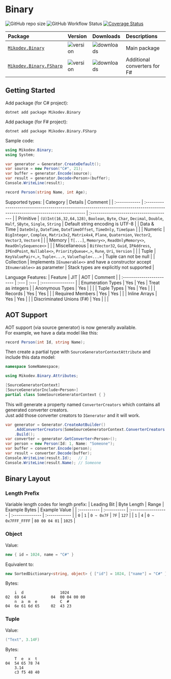 # Binary

![GitHub repo size](https://img.shields.io/github/repo-size/afxres/binary)
![GitHub Workflow Status](https://img.shields.io/github/actions/workflow/status/afxres/binary/dotnet-tests.yml?branch=main)
[![Coverage Status](https://coveralls.io/repos/github/afxres/binary/badge.svg?branch=main)](https://coveralls.io/github/afxres/binary?branch=main)

| Package                       | Version        | Downloads        | Descriptions                 |
| :---------------------------- | :------------- | :--------------- | :--------------------------- |
| [`Mikodev.Binary`][PC]        | ![version][VC] | ![downloads][IC] | Main package                 |
| [`Mikodev.Binary.FSharp`][PF] | ![version][VF] | ![downloads][IF] | Additional converters for F# |

## Getting Started

Add package (for C# project):
```
dotnet add package Mikodev.Binary
```

Add package (for F# project):
```
dotnet add package Mikodev.Binary.FSharp
```

Sample code:
```csharp
using Mikodev.Binary;
using System;

var generator = Generator.CreateDefault();
var source = new Person("C#", 21);
var buffer = generator.Encode(source);
var result = generator.Decode<Person>(buffer);
Console.WriteLine(result);

record Person(string Name, int Age);
```

Supported types:
| Category      | Details                                                                                                                         | Comment                                  |
| :------------ | :------------------------------------------------------------------------------------------------------------------------------ | :--------------------------------------- |
| Primitive     | ``(U)Int(16,32,64,128)``, ``Boolean``, ``Byte``, ``Char``, ``Decimal``, ``Double``, ``Half``, ``SByte``, ``Single``, ``String`` | Default string encoding is UTF-8         |
| Data & Time   | ``DateOnly``, ``DateTime``, ``DateTimeOffset``, ``TimeOnly``, ``TimeSpan``                                                      |                                          |
| Numeric       | ``BigInteger``, ``Complex``, ``Matrix3x2``, ``Matrix4x4``, ``Plane``, ``Quaternion``, ``Vector2``, ``Vector3``, ``Vector4``     |                                          |
| Memory        | ``T[...]``, ``Memory<>``, ``ReadOnlyMemory<>``, ``ReadOnlySequence<>``                                                          |                                          |
| Miscellaneous | ``BitVector32``, ``Guid``, ``IPAddress``, ``IPEndPoint``, ``Nullable<>``, ``PriorityQueue<,>``, ``Rune``, ``Uri``, ``Version``  |                                          |
| Tuple         | ``KeyValuePair<,>``, ``Tuple<...>``, ``ValueTuple<...>``                                                                        | Tuple can not be null                    |
| Collection    | Implements ``IEnumerable<>`` and have a constructor accept ``IEnumerable<>`` as parameter                                       | Stack types are explicitly not supported |

Language Features:
| Feature                   | JIT  | AOT  | Comment           |
| :------------------------ | :--- | :--- | :---------------- |
| Enumeration Types         | Yes  | Yes  | Treat as integers |
| Anonymous Types           | Yes  |      |                   |
| Tuple Types               | Yes  | Yes  |                   |
| Records                   | Yes  | Yes  |                   |
| Required Members          | Yes  | Yes  |                   |
| Inline Arrays             | Yes  | Yes  |                   |
| Discriminated Unions (F#) | Yes  |      |                   |

## AOT Support

AOT support (via source generator) is now generally available.  
For example, we have a data model like this:
```csharp
record Person(int Id, string Name);
```

Then create a partial type with ``SourceGeneratorContextAttribute`` and include this data model:
```csharp
namespace SomeNamespace;

using Mikodev.Binary.Attributes;

[SourceGeneratorContext]
[SourceGeneratorInclude<Person>]
partial class SomeSourceGeneratorContext { }
```

This will generate a property named ``ConverterCreators`` which contains all generated converter creators.  
Just add those converter creators to ``IGenerator`` and it will work.
```csharp
var generator = Generator.CreateAotBuilder()
    .AddConverterCreators(SomeSourceGeneratorContext.ConverterCreators.Values)
    .Build();
var converter = generator.GetConverter<Person>();
var person = new Person(Id: 1, Name: "Someone");
var buffer = converter.Encode(person);
var result = converter.Decode(buffer);
Console.WriteLine(result.Id);   // 1
Console.WriteLine(result.Name); // Someone
```

## Binary Layout

### Length Prefix

Variable length codes for length prefix:
| Leading Bit | Byte Length | Range               | Example Bytes   | Example Value |
| :---------- | :---------- | :------------------ | :-------------- | :------------ |
| ``0``       | ``1``       | ``0 ~ 0x7F``        | ``7F``          | ``127``       |
| ``1``       | ``4``       | ``0 ~ 0x7FFF_FFFF`` | ``80 00 04 01`` | ``1025``      |

### Object

Value:
```csharp
new { id = 1024, name = "C#" }
```

Equivalent to:
```csharp
new SortedDictionary<string, object> { ["id"] = 1024, ["name"] = "C#" }
```

Bytes:
```
    i  d                1024
02  69 64           04  00 04 00 00
    n  a  m  e          C  #
04  6e 61 6d 65     02  43 23
```

### Tuple

Value:
```csharp
("Text", 3.14F)
```

Bytes:
```
    T  e  x  t
04  54 65 78 74
    3.14
    c3 f5 48 40
```

[PC]:https://www.nuget.org/packages/Mikodev.Binary/
[PF]:https://www.nuget.org/packages/Mikodev.Binary.FSharp/
[VC]:https://img.shields.io/nuget/vpre/Mikodev.Binary
[VF]:https://img.shields.io/nuget/vpre/Mikodev.Binary.FSharp
[IC]:https://img.shields.io/nuget/dt/Mikodev.Binary
[IF]:https://img.shields.io/nuget/dt/Mikodev.Binary.FSharp
